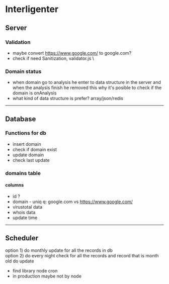 # Interligenter

## Server

### Validation
* maybe convert https://www.google.com/ to google.com?
* check if need Sanitization, validator.js
\

### Domain status
* when domain go to analysis he enter to data structure in the server and when the analysis finish he removed this why it's posible to check if the domain is onAnalysis
* what kind of data structure is prefer? array/json/redis

-------
## Database

### Functions for db
* insert domain
* check if domain exist
* update domain
* check last update
### domains table

#### columns

* id ?
* domain - uniq q: google.com vs https://www.google.com/
* virustotal data
* whois data
* update time

-------
## Scheduler

option 1) do monthly update for all the records in db
\
option 2) do every night check for all the records and record that is month old do update

* find library node cron
* in production maybe not by node